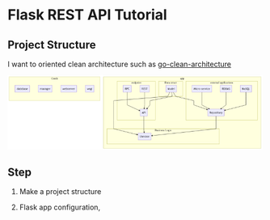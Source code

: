# Flask REST API Tutorial

## Project Structure

I want to oriented clean architecture such as [go-clean-architecture](<https://github.com/bxcodec/go-clean-arch>)

![flow_chart](./images/flow_chart.png)

## Step

1. Make a project structure

2. Flask app configuration, 